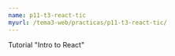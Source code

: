 ```yaml
---
name: p11-t3-react-tic
myurl: /tema3-web/practicas/p11-t3-react-tic/
---
```


Tutorial "Intro to React"
